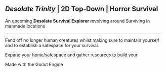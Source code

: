 __*Desolate Trinity*__ | **2D Top-Down | Horror Survival**
----

An upcoming **Desolate Survival Explorer** revolving around Surviving in manmade locations 
____

Fend off no longer human creatures whilst making sure to maintain yourself and to establish a safespace for your survival.

Expand your home/safespace and gather resources to build your 


Made with the Godot Engine





